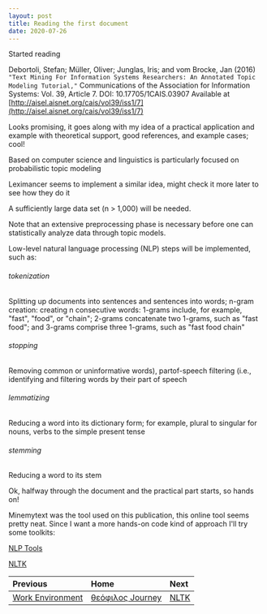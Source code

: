```yaml
---
layout: post
title: Reading the first document
date: 2020-07-26
---
```


Started reading

Debortoli, Stefan; Müller, Oliver; Junglas, Iris; and vom Brocke, Jan (2016) `"Text Mining For Information Systems Researchers: An Annotated Topic Modeling Tutorial,"` Communications of the Association for Information Systems: Vol. 39, Article 7. DOI: 10.17705/1CAIS.03907 Available at [http://aisel.aisnet.org/cais/vol39/iss1/7](http://aisel.aisnet.org/cais/vol39/iss1/7)

Looks promising, it goes along with my idea of a practical application and example with theoretical support, good references, and example cases; cool!

Based on computer science and linguistics is particularly focused on probabilistic topic modeling

Leximancer seems to implement a similar idea, might check it more later to see how they do it

A sufficiently large data set (n > 1,000) will be needed.

Note that an extensive preprocessing phase is necessary before one can statistically analyze data through topic models.

Low-level natural language processing (NLP) steps will be implemented, such as:


###### [](#header-5)tokenization  
Splitting up documents into sentences and sentences into words; n-gram creation: creating n consecutive words: 1-grams include, for example, "fast", "food", or "chain"; 2-grams concatenate two 1-grams, such as "fast food"; and 3-grams comprise three 1-grams, such as "fast food chain"

###### [](#header-5)stopping  
Removing common or uninformative words), partof-speech filtering (i.e., identifying and filtering words by their part of speech

###### [](#header-5)lemmatizing  
Reducing a word into its dictionary form; for example, plural to singular for nouns, verbs to the simple present tense

###### [](#header-5)stemming  
Reducing a word to its stem


Ok, halfway through the document and the practical part starts, so hands on!


Minemytext was the tool used on this publication, this online tool seems pretty neat. Since I want a more hands-on code kind of approach I'll try some toolkits:

[NLP Tools](https://opensource.com/article/19/3/natural-language-processing-tools)

[NLTK](http://www.nltk.org/)
                                                                                                                                            

| Previous        | Home          | Next |
|:-------------|:------------------|:------|
| [Work Environment](B-work-environment) | [θεόφιλος Journey](A-θεόφιλος-Journey) | [NLTK](D-nltk)  |
